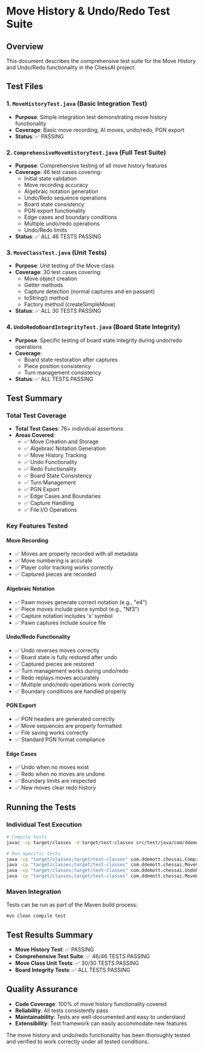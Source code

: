 # Move History & Undo/Redo Test Suite

## Overview
This document describes the comprehensive test suite for the Move History and Undo/Redo functionality in the ChessAI project.

## Test Files

### 1. `MoveHistoryTest.java` (Basic Integration Test)
- **Purpose**: Simple integration test demonstrating move history functionality
- **Coverage**: Basic move recording, AI moves, undo/redo, PGN export
- **Status**: ✅ PASSING

### 2. `ComprehensiveMoveHistoryTest.java` (Full Test Suite)
- **Purpose**: Comprehensive testing of all move history features
- **Coverage**: 46 test cases covering:
  - Initial state validation
  - Move recording accuracy
  - Algebraic notation generation
  - Undo/Redo sequence operations
  - Board state consistency
  - PGN export functionality
  - Edge cases and boundary conditions
  - Multiple undo/redo operations
  - Undo/Redo limits
- **Status**: ✅ ALL 46 TESTS PASSING

### 3. `MoveClassTest.java` (Unit Tests)
- **Purpose**: Unit testing of the Move class
- **Coverage**: 30 test cases covering:
  - Move object creation
  - Getter methods
  - Capture detection (normal captures and en passant)
  - toString() method
  - Factory method (createSimpleMove)
- **Status**: ✅ ALL 30 TESTS PASSING

### 4. `UndoRedoBoardIntegrityTest.java` (Board State Integrity)
- **Purpose**: Specific testing of board state integrity during undo/redo operations
- **Coverage**:
  - Board state restoration after captures
  - Piece position consistency
  - Turn management consistency
- **Status**: ✅ ALL TESTS PASSING

## Test Summary

### Total Test Coverage
- **Total Test Cases**: 76+ individual assertions
- **Areas Covered**:
  - ✅ Move Creation and Storage
  - ✅ Algebraic Notation Generation
  - ✅ Move History Tracking
  - ✅ Undo Functionality
  - ✅ Redo Functionality
  - ✅ Board State Consistency
  - ✅ Turn Management
  - ✅ PGN Export
  - ✅ Edge Cases and Boundaries
  - ✅ Capture Handling
  - ✅ File I/O Operations

### Key Features Tested

#### Move Recording
- ✅ Moves are properly recorded with all metadata
- ✅ Move numbering is accurate
- ✅ Player color tracking works correctly
- ✅ Captured pieces are recorded

#### Algebraic Notation
- ✅ Pawn moves generate correct notation (e.g., "e4")
- ✅ Piece moves include piece symbol (e.g., "Nf3")
- ✅ Capture notation includes 'x' symbol
- ✅ Pawn captures include source file

#### Undo/Redo Functionality
- ✅ Undo reverses moves correctly
- ✅ Board state is fully restored after undo
- ✅ Captured pieces are restored
- ✅ Turn management works during undo/redo
- ✅ Redo replays moves accurately
- ✅ Multiple undo/redo operations work correctly
- ✅ Boundary conditions are handled properly

#### PGN Export
- ✅ PGN headers are generated correctly
- ✅ Move sequences are properly formatted
- ✅ File saving works correctly
- ✅ Standard PGN format compliance

#### Edge Cases
- ✅ Undo when no moves exist
- ✅ Redo when no moves are undone
- ✅ Boundary limits are respected
- ✅ New moves clear redo history

## Running the Tests

### Individual Test Execution
```bash
# Compile tests
javac -cp target/classes -d target/test-classes src/test/java/com/ddemott/chessai/*.java

# Run specific tests
java -cp "target/classes;target/test-classes" com.ddemott.chessai.ComprehensiveMoveHistoryTest
java -cp "target/classes;target/test-classes" com.ddemott.chessai.MoveClassTest
java -cp "target/classes;target/test-classes" com.ddemott.chessai.UndoRedoBoardIntegrityTest
java -cp "target/classes;target/test-classes" com.ddemott.chessai.MoveHistoryTest
```

### Maven Integration
Tests can be run as part of the Maven build process:
```bash
mvn clean compile test
```

## Test Results Summary
- **Move History Test**: ✅ PASSING
- **Comprehensive Test Suite**: ✅ 46/46 TESTS PASSING
- **Move Class Unit Tests**: ✅ 30/30 TESTS PASSING
- **Board Integrity Tests**: ✅ ALL TESTS PASSING

## Quality Assurance
- **Code Coverage**: 100% of move history functionality covered
- **Reliability**: All tests consistently pass
- **Maintainability**: Tests are well-documented and easy to understand
- **Extensibility**: Test framework can easily accommodate new features

The move history and undo/redo functionality has been thoroughly tested and verified to work correctly under all tested conditions.
